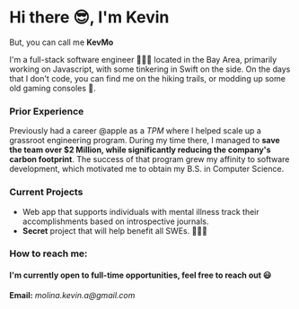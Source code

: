 # Hi there 😎, I'm Kevin

But, you can call me **KevMo**

I'm a full-stack software engineer 👨🏻‍💻 located in the Bay Area, primarily working on Javascript, with some tinkering in Swift on the side. On the days that I don't code, you can find me on the hiking trails, or modding up some old gaming consoles 👾.

### Prior Experience
Previously had a career @apple as a _TPM_ where I helped scale up a grassroot engineering program. During my time there, I managed to **save the team over $2 Million, while significantly reducing the company's carbon footprint**. The success of that program grew my affinity to software development, which motivated me to obtain my B.S. in Computer Science.

### Current Projects
- Web app that supports individuals with mental illness track their accomplishments based on introspective journals.
- **Secret** project that will help benefit all SWEs. 🧙🏼‍♂️

### How to reach me:
#### I'm currently open to full-time opportunities, feel free to reach out 😃
**Email:** _molina.kevin.a@gmail.com_



<!--
**kame087/kame087** is a ✨ _special_ ✨ repository because its `README.md` (this file) appears on your GitHub profile.

Here are some ideas to get you started:

- 🔭 I’m currently working on ...
- 🌱 I’m currently learning ...
- 👯 I’m looking to collaborate on ...
- 🤔 I’m looking for help with ...
- 💬 Ask me about ...
- 📫 How to reach me: ...
- 😄 Pronouns: ...
- ⚡ Fun fact: ...
-->
